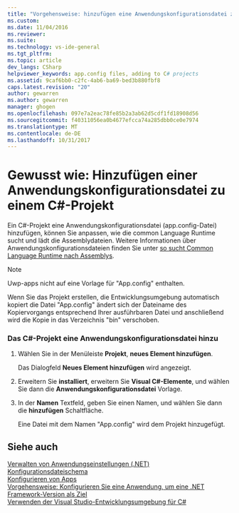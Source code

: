 ```yaml
---
title: "Vorgehensweise: hinzufügen eine Anwendungskonfigurationsdatei zu einem c#-Projekt | Microsoft Docs"
ms.custom: 
ms.date: 11/04/2016
ms.reviewer: 
ms.suite: 
ms.technology: vs-ide-general
ms.tgt_pltfrm: 
ms.topic: article
dev_langs: CSharp
helpviewer_keywords: app.config files, adding to C# projects
ms.assetid: 9caf6bb0-c2fc-4ab6-ba69-bed3b880fbf8
caps.latest.revision: "20"
author: gewarren
ms.author: gewarren
manager: ghogen
ms.openlocfilehash: 097e7a2eac78fe85b2a3ab62d5cdf1fd18908d56
ms.sourcegitcommit: f40311056ea0b4677efcca74a285dbb0ce0e7974
ms.translationtype: MT
ms.contentlocale: de-DE
ms.lasthandoff: 10/31/2017
---
```

# <a name="how-to-add-an-application-configuration-file-to-a-c-project"></a>Gewusst wie: Hinzufügen einer Anwendungskonfigurationsdatei zu einem C#-Projekt
Ein C#-Projekt eine Anwendungskonfigurationsdatei (app.config-Datei) hinzufügen, können Sie anpassen, wie die common Language Runtime sucht und lädt die Assemblydateien. Weitere Informationen über Anwendungskonfigurationsdateien finden Sie unter [so sucht Common Language Runtime nach Assemblys](/dotnet/framework/deployment/how-the-runtime-locates-assemblies).  
  
> [!NOTE]
>  Uwp-apps nicht auf eine Vorlage für "App.config" enthalten.
  
 Wenn Sie das Projekt erstellen, die Entwicklungsumgebung automatisch kopiert die Datei "App.config" ändert sich der Dateiname des Kopiervorgangs entsprechend Ihrer ausführbaren Datei und anschließend wird die Kopie in das Verzeichnis "bin" verschoben.  
  
### <a name="to-add-an-application-configuration-file-to-your-c-project"></a>Das C#-Projekt eine Anwendungskonfigurationsdatei hinzu  
  
1.  Wählen Sie in der Menüleiste **Projekt**, **neues Element hinzufügen**.  
  
     Das Dialogfeld **Neues Element hinzufügen** wird angezeigt.  
  
2.  Erweitern Sie **installiert**, erweitern Sie **Visual C#-Elemente**, und wählen Sie dann die **Anwendungskonfigurationsdatei** Vorlage.  
  
3.  In der **Namen** Textfeld, geben Sie einen Namen, und wählen Sie dann die **hinzufügen** Schaltfläche.  
  
     Eine Datei mit dem Namen "App.config" wird dem Projekt hinzugefügt.  
  
## <a name="see-also"></a>Siehe auch  
 [Verwalten von Anwendungseinstellungen (.NET)](../ide/managing-application-settings-dotnet.md)   
 [Konfigurationsdateischema](/dotnet/framework/configure-apps/file-schema/index)   
 [Konfigurieren von Apps](/dotnet/framework/configure-apps/index)   
 [Vorgehensweise: Konfigurieren Sie eine Anwendung, um eine .NET Framework-Version als Ziel](http://msdn.microsoft.com/en-us/5247b307-89ca-417b-8dd0-e8f9bd2f4717)   
 [Verwenden der Visual Studio-Entwicklungsumgebung für C#](../csharp-ide/using-the-visual-studio-development-environment-for-csharp.md)